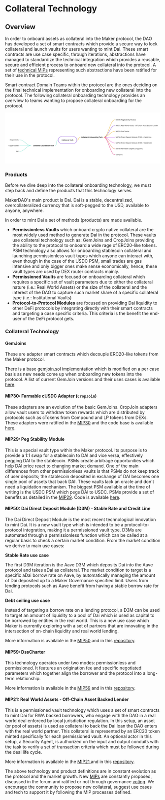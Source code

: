 # Collateral Technology

## Overview

In order to onboard assets as collateral into the Maker protocol, the DAO has developed a set of smart contracts which provide a secure way to lock collateral and launch vaults for users wanting to mint Dai. These smart contracts are use case specific, through iterations, abstractions have managed to standardize the technical integration which provides a reusable, secure and efficient process to onboard new collateral into the protocol. A set of [technical MIPs](https://mips.makerdao.com/mips/list?search=$%20%23technical) representing such abstractions have been ratified for their use in the protocol.

Smart contract Domain Teams within the protocol are the ones deciding on the final technical implementation for onboarding new collateral into the protocol. The following collateral onboarding technology provides an overview to teams wanting to propose collateral onboarding for the protocol.

![Crypto native and Real World Assets technology overview](<../.gitbook/assets/CES Collateral Tech - MakerDAO Collateral Tech (3).jpg>)

### Products

Before we dive deep into the collateral onboarding technology, we must step back and define the products that this technology serves.

MakerDAO's main product is Dai. Dai is a stable, decentralized, overcollateralized currency that is soft-pegged to the USD, available to anyone, anywhere.&#x20;

In order to mint Dai a set of methods (products) are made available.

* **Permissionless Vaults** which onboard crypto native collateral are the most widely used  method to generate Dai in the protocol. These vaults use collateral technology such as: GemJoins and CropJoins providing the ability to the protocol to onboard a wide rage of ERC20-like tokens. PSM technology also allows for onboarding stablecoin collateral and launching permissionless vault types which anyone can interact with, even though in the case of the USDC PSM, small trades are gas intensive and only bigger ones make sense economically, hence, these vault types are used by DEX router contracts mainly.&#x20;
* **Permissioned Vaults** are focused on onboarding collateral which requires a specific set of vault parameters due to either the collateral nature (i.e.: Real World Assets) or the size of the collateral and the interest of the DAO to capture such market share of a specific collateral type (i.e.: Institutional Vaults)
* **Protocol-to-Protocol Modules** are focused on providing Dai liquidity to other DeFi protocols by integrating directly with their smart contracts and targeting a case specific criteria. This criteria is the benefit the end-user of the DeFi protocol gets.

### Collateral Technology

#### GemJoins

These are adapter smart contracts which decouple ERC20-like tokens from the Maker protocol.

There is a base [gemjoin.sol](https://github.com/makerdao/dss/blob/master/src/join.sol) implementation which is modified on a per case basis as new needs come up when onboarding new tokens into the protocol. A list of current GemJoin versions and their uses cases is available [here](https://github.com/makerdao/dss-gem-joins).

#### MIP30: Farmable cUSDC Adapter (`CropJoin`)

These adapters are an evolution of the basic GemJoins. CropJoin adapters allow vault users to withdraw token rewards which are distributed by protocols such as cTokens from Compound and LP tokens from DEXs. These adapters were ratified in the [MIP30](https://mips.makerdao.com/mips/details/MIP30#compound-technical-risk) and the code base is available [here](https://github.com/makerdao/dss-crop-join).

#### MIP29: Peg Stability Module

This is a special vault type within the Maker protocol. Its purpose is to provide a 1:1 swap for a stablecoin to DAI and vice versa, effectively pegging DAI to the stablecoin. PSMs create arbitrage opportunities which help DAI price react to changing market demand. One of the main differences from other permissionless vaults is that PSMs do not keep track of user deposits; the stablecoin deposited in exchange of DAI becomes one single pool of assets that back DAI. These vaults lack an oracle and don't need a liquidation mechanism. The biggest PSM available at the time of writing is the USDC PSM which pegs DAI to USDC. PSMs provide a set of benefits as detailed in the [MIP29](https://mips.makerdao.com/mips/details/MIP29#creating-more-dai-utility-through-a-stable-peg). Code is available [here](https://github.com/makerdao/dss-psm).

#### MIP50: Dai Direct Deposit Module (D3M) - Stable Rate and Credit Line

The Dai Direct Deposit Module is the most recent technological innovation to mint Dai. It is a new vault type which is intended to be a protocol-to-protocol integration, making it a permissioned vault type. D3Ms are automated through a permissionless function which can be called at a regular basis to check a certain market condition. From the market condition we derive to main use cases:

**Stable Rate use case**

The first D3M iteration is the Aave D3M which deposits Dai into the Aave protocol and takes aDai as collateral. The market condition to target is a specific aDai borrow rate on Aave, by automatically managing the amount of Dai deposited up to a Maker Governance specified limit. Users from lending protocols such as Aave benefit from having a stable borrow rate for Dai.

**Debt ceiling use case**

Instead of targeting a borrow rate on a lending protocol, a D3M can be used to target an amount of liquidity to a pool of Dai which is used as capital to be borrowed by entities in the real world. This is a new use case which Maker is currently exploring with a set of partners that are innovating in the intersection of on-chain liquidity and real world lending.

More information is available in the [MIP50](https://mips.makerdao.com/mips/details/MIP50) and in this [repository](https://github.com/makerdao/dss-direct-deposit).

#### MIP59: DssCharter

This technology operates under two modes: permissionless and permissioned. It features an origination fee and specific negotiated parameters which together align the borrower and the protocol into a long-term relationship.

More information is available in the [MIP59](https://mips.makerdao.com/mips/details/MIP59#component-summary) and in this [repository](https://github.com/makerdao/dss-charter).

#### MIP21: Real World Assets - Off-Chain Asset Backed Lender

This is a permissioned vault technology which uses a set of smart contracts to mint Dai for RWA backed borrowers, who engage with the DAO in a real world deal enforced by local jurisdiction regulation. In this setup, an asset (or pool of assets) is used as collateral to back the Dai loan the DAO enters with the real world partner. This collateral is represented by an ERC20 token minted specifically for each permissioned vault. An optional actor in this setup, a Security Agent, is authorized on the input and output conduits with the task to verify a set of transaction criteria which must be followed during the deal life cycle.

More information is available in the [MIP21 ](https://mips.makerdao.com/mips/details/MIP21#sentence-summary)and in this [repository](https://github.com/makerdao/MIP21-RWA-Example).



The above technology and product definitions are in constant evolution as the protocol and the market growth. New [MIPs](https://mips.makerdao.com/mips/details/MIP0) are constantly proposed, discussed in the forum and ratified or not through governance [voting](https://vote.makerdao.com/). We encourage the community to propose new collateral, suggest use cases and tech to support it by following the MIP processes defined.
